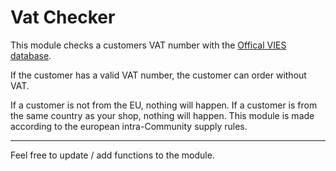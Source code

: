 # Vat Checker

This module checks a customers VAT number with the 
[Offical VIES database](https://ec.europa.eu/taxation_customs/vies/).

If the customer has a valid VAT number, the customer can order without VAT.

If a customer is not from the EU, nothing will happen.
If a  customer is from the same country as your shop, nothing will happen.
This module is made according to the european intra-Community supply rules.

---

Feel free to update / add functions to the module.
